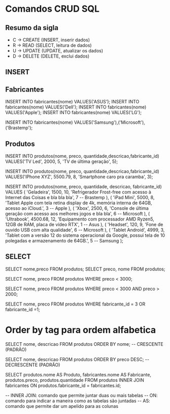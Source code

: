 # Comandos CRUD  SQL

## Resumo da sigla 
- C -> CREATE (INSERT, inserir dados)
- R -> READ (SELECT, leitura de dados)
- U -> UPDATE (UPDATE, atualizar os dados)
- D -> DELETE (DELETE, exclui dados)

## INSERT

## Fabricantes
INSERT INTO fabricantes(nome) VALUES('ASUS');
INSERT INTO fabricantes(nome) VALUES('Dell');
INSERT INTO fabricantes(nome) VALUES('Apple');
INSERT INTO fabricantes(nome) VALUES('LG');

INSERT INTO fabricantes(nome)
VALUES('Samsung'),('Microsoft'),('Brastemp');

## Produtos
INSERT INTO produtos(nome, preco, quantidade,descricao,fabricante_id)
VALUES('TV Led', 2000, 5, 'TV de última geração', 5);

INSERT INTO produtos(nome, preco, quantidade,descricao,fabricante_id)
VALUES('IPhone XYZ', 5500.79, 8, 'Smartphone caro pra caramba', 3);

INSERT INTO produtos(nome, preco, quantidade, descricao, fabricante_id) VALUES
(
    'Geladeira',
    1500,
    10,
    'Refrigerador Frost-free com acesso à Internet das Coisas e bla bla bla',
    7 -- Brastemp
),
(
    'iPad Mini',
    5000,
    8,
    'Tablet Apple com tela retina display de 4k, memória interna de 64GB, acesso ao iCloud.',
    3 -- Apple
),
(
    'Xbox',
    2500,
    6,
    'Console de última geração com acesso aos melhores jogos e bla bla',
    6 -- Microsoft
),
(
    'Ultrabook',
    4500.68,
    12,
    'Equipamento com processador AMD Ryzen5, 12GB de RAM, placa de vídeo RTX',
    1 -- Asus
),
(
    'Headset',
    120,
    9,
    'Fone de ouvido USB com alta qualidade',
    6 -- Microsoft
),
(
    'Tablet Android',
    4999,
    3,
    'Tablet com a versão 12 do sistema operacional da Google, possui tela de 10 polegadas e armazenamento de 64GB.',
    5 -- Samsung
);

## SELECT 

SELECT nome,preco FROM produtos;
SELECT preco, nome FROM produtos;

SELECT nome, preco FROM produtos WHERE preco < 3000;

SELECT nome, preco FROM produtos
WHERE preco < 3000 AND preco > 2000;

SELECT nome, preco FROM produtos
WHERE fabricante_id = 3 OR fabricante_id =1;

# Order by tag para ordem alfabetica
SELECT nome, descricao FROM produtos
ORDER BY nome; -- CRESCENTE (PADRÃO)

SELECT nome, descricao FROM produtos
ORDER BY preco DESC; -- DECRESCENTE (PADRÃO)

SELECT 
produtos.nome AS Produto, 
fabricantes.nome AS Fabricante,
produtos.preco, 
produtos.quantidade
FROM produtos INNER JOIN fabricantes
ON produtos.fabricante_id = fabricantes.id;

-- INNER JOIN: comando que permite juntar duas ou mais tabelas 
-- ON: comando para indicar a maneira como as tabelas são juntadas 
-- AS: comando que permite dar um apelido para as colunas 

